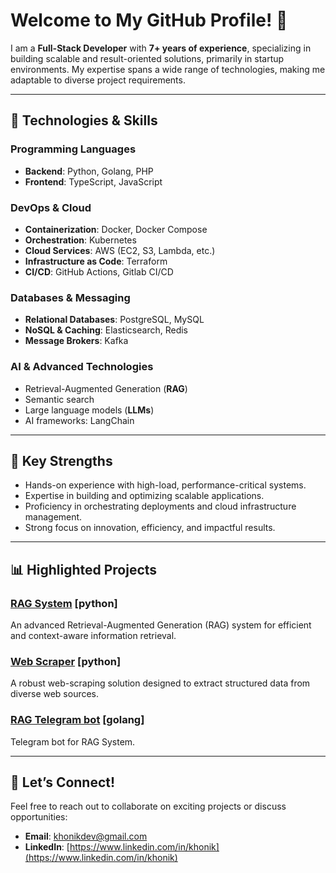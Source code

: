 # Welcome to My GitHub Profile! 👋

I am a **Full-Stack Developer** with **7+ years of experience**, specializing in building scalable and result-oriented solutions, primarily in startup environments. My expertise spans a wide range of technologies, making me adaptable to diverse project requirements.

---

## 🔧 **Technologies & Skills**

### Programming Languages
- **Backend**: Python, Golang, PHP
- **Frontend**: TypeScript, JavaScript

### DevOps & Cloud
- **Containerization**: Docker, Docker Compose
- **Orchestration**: Kubernetes
- **Cloud Services**: AWS (EC2, S3, Lambda, etc.)
- **Infrastructure as Code**: Terraform
- **CI/CD**: GitHub Actions, Gitlab CI/CD

### Databases & Messaging
- **Relational Databases**: PostgreSQL, MySQL
- **NoSQL & Caching**: Elasticsearch, Redis
- **Message Brokers**: Kafka

### AI & Advanced Technologies
- Retrieval-Augmented Generation (**RAG**)
- Semantic search
- Large language models (**LLMs**)
- AI frameworks: LangChain

---

## 🚀 **Key Strengths**
- Hands-on experience with high-load, performance-critical systems.
- Expertise in building and optimizing scalable applications.
- Proficiency in orchestrating deployments and cloud infrastructure management.
- Strong focus on innovation, efficiency, and impactful results.

---

## 📊 **Highlighted Projects**

### [RAG System](https://github.com/khorevnikita/rag-service-lite) [python]
An advanced Retrieval-Augmented Generation (RAG) system for efficient and context-aware information retrieval.

### [Web Scraper](https://github.com/khorevnikita/rag-scrapper) [python]
A robust web-scraping solution designed to extract structured data from diverse web sources.

### [RAG Telegram bot](https://github.com/khorevnikita/rag-telegram-bot-lite) [golang]
Telegram bot for RAG System.

---

## 🤝 **Let’s Connect!**
Feel free to reach out to collaborate on exciting projects or discuss opportunities:
- **Email**: [khonikdev@gmail.com](mailto:khonikdev@gmail.com)
- **LinkedIn**: [https://www.linkedin.com/in/khonik](https://www.linkedin.com/in/khonik)


